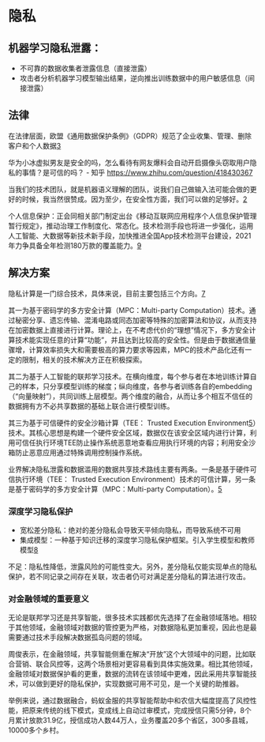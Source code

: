 # 隐私




## 机器学习隐私泄露：

- 不可靠的数据收集者泄露信息（直接泄露）
- 攻击者分析机器学习模型输出结果，逆向推出训练数据中的用户敏感信息（间接泄露）

## 法律

在法律层面，欧盟《通用数据保护条例》（GDPR）规范了企业收集、管理、删除客户和个人数据[3]

华为小冰虚拟男友是安全的吗，怎么看待有网友爆料会自动开启摄像头窃取用户隐私的事情？是可信的吗？ - 知乎
https://www.zhihu.com/question/418430367

当我们的技术团队，就是机器语义理解的团队，说我们自己做输入法可能会做的更好的时候，我当然很赞成。因为至少，在安全性方面，我们可以做的足够好。[2]

个人信息保护：正会同相关部门制定出台《移动互联网应用程序个人信息保护管理暂行规定》，推动治理工作制度化、常态化。技术检测手段也将进一步强化，运用人工智能、大数据等新技术新手段，加快推进全国App技术检测平台建设，2021年力争具备全年检测180万款的覆盖能力。[9]

## 解决方案

隐私计算是一门综合技术，具体来说，目前主要包括三个方向。[7]

其一为基于密码学的多方安全计算（MPC：Multi-party Computation）技术。通过秘密分享、遗忘传输、混淆电路或同态加密等特殊的加密算法和协议，从而支持在加密数据上直接进行计算。理论上，在不考虑代价的“理想”情况下，多方安全计算技术能实现任意的计算“功能”，并且达到比较高的安全性。但是由于数据通信量骤增，计算效率损失大和需要极高的算力要求等因素，MPC的技术产品化还有一定的限制，相关的技术解决方正在积极探索。

其二为基于人工智能的联邦学习技术。在横向维度，每个参与者在本地训练计算自己的样本，只分享模型训练的梯度；纵向维度，各参与者训练各自的embedding（“向量映射”），共同训练上层模型。两个维度的融合，从而让多个相互不信任的数据拥有方不必共享数据的基础上联合进行模型训练。

其三为基于可信硬件的安全沙箱计算（TEE： Trusted Execution Environment[5]）技术。其核心思想是构建一个硬件安全区域，数据仅在该安全区域内进行计算，利用可信任执行环境TEE防止操作系统恶意地查看应用执行环境的内容；利用安全沙箱防止恶意应用通过特殊调用控制操作系统。

业界解决隐私泄露和数据滥用的数据共享技术路线主要有两条。一条是基于硬件可信执行环境（TEE： Trusted Execution Environment）技术的可信计算，另一条是基于密码学的多方安全计算（MPC：Multi-party Computation）。[5]

### 深度学习隐私保护

- 宽松差分隐私：绝对的差分隐私会导致天平倾向隐私，而导致系统不可用
- 集成模型：一种基于知识迁移的深度学习隐私保护框架。引入学生模型和教师模型[8]

不足：隐私性降低，泄露风险的可能性变大。另外，差分隐私仅能实现单点的隐私保护，若不同记录之间存在关联，攻击者仍可对满足差分隐私的算法进行攻击。

### 对金融领域的重要意义

无论是联邦学习还是共享智能，很多技术实践都优先选择了在金融领域落地。相较于其他领域，金融领域对数据的管控更为严格，对数据隐私更加重视，因此也是最需要通过技术手段解决数据孤岛问题的领域。

周俊表示，在金融领域，共享智能侧重在解决“开放”这个大领域中的问题，比如联合营销、联合风控等，这两个场景相对更容易看到具体实施效果。相比其他领域，金融领域对数据保护看的更重，数据的流转在该领域中更难，因此采用共享智能技术，可以做到更好的隐私保护，实现数据可用不可见，是一个关键的助推器。

举例来说，通过数据融合，蚂蚁金服的共享智能帮助中和农信大幅度提高了风控性能，把原来传统的线下模式，变成线上自动过审模式，完成授信只需5分钟，8个月累计放款31.9亿，授信成功人数44万人，业务覆盖20多个省区，300多县城，10000多个乡村。

[2]: https://www.uisdc.com/wechat-10-years
[3]: https://www.msra.cn/zh-cn/news/features/privacy-protection-in-machine-learning
[4]: https://segmentfault.com/a/1190000023428141
[5]: http://gaocegege.com/Blog/fedlearn
[6]: https://tech.antfin.com/community/articles/810
[7]: https://www.ofweek.com/security/2020-09/ART-510006-8900-30458012.html
[8]: https://segmentfault.com/a/1190000023428141
[9]: https://www.jingpt.com/article/064f8c94-2c2a-4738-9146-b5aca6864479
